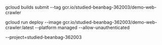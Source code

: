 gcloud builds submit --tag gcr.io/studied-beanbag-362003/demo-web-crawler

gcloud run deploy --image gcr.io/studied-beanbag-362003/demo-web-crawler:latest --platform managed   --allow-unauthenticated


--project=studied-beanbag-362003